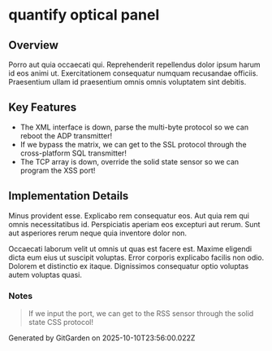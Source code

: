 # quantify optical panel

## Overview
Porro aut quia occaecati qui. Reprehenderit repellendus dolor ipsum harum id eos animi ut. Exercitationem consequatur numquam recusandae officiis. Praesentium ullam id praesentium omnis omnis voluptatem sint debitis.

## Key Features
- The XML interface is down, parse the multi-byte protocol so we can reboot the ADP transmitter!
- If we bypass the matrix, we can get to the SSL protocol through the cross-platform SQL transmitter!
- The TCP array is down, override the solid state sensor so we can program the XSS port!

## Implementation Details
Minus provident esse. Explicabo rem consequatur eos. Aut quia rem qui omnis necessitatibus id. Perspiciatis aperiam eos excepturi aut rerum. Sunt aut asperiores rerum neque quia inventore dolor non.
 Occaecati laborum velit ut omnis ut quas est facere est. Maxime eligendi dicta eum eius ut suscipit voluptas. Error corporis explicabo facilis non odio. Dolorem et distinctio ex itaque. Dignissimos consequatur optio voluptas autem voluptas quasi.

### Notes
> If we input the port, we can get to the RSS sensor through the solid state CSS protocol!

Generated by GitGarden on 2025-10-10T23:56:00.022Z
